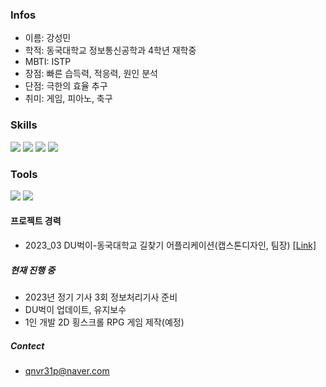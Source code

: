 

### Infos
  - 이름: 강성민
  - 학적: 동국대학교 정보통신공학과 4학년 재학중
  - MBTI: ISTP 
  - 장점: 빠른 습득력, 적응력, 원인 분석
  - 단점: 극한의 효율 추구
  - 취미: 게임, 피아노, 축구


### Skills
 <img src="https://img.shields.io/badge/C++-00599C?style=flat&logo=cplusplus&logoColor=white"/> <img src="https://img.shields.io/badge/Dart-0175C2?style=flat&logo=Dart&logoColor=white"/> <img src="https://img.shields.io/badge/python-3776AB?&logo=Python&logoColor=ffffff"/> <img src="https://img.shields.io/badge/Java-007396?style=flat&logo=OpenJDK&logoColor=white"/>

### Tools
<img src="https://img.shields.io/badge/GitHub-181717?&logo=GitHub&logoColor=ffffff"/> <img src="https://img.shields.io/badge/Slack-4A154B?&logo=Slack&logoColor=ffffff"/>

<!--#### **수상경력**-->



<!--#### **활동경력**-->
   

#### **프로젝트 경력**
 - 2023_03 DU벅이-동국대학교 길찾기 어플리케이션(캡스톤디자인, 팀장) [[Link]](https://github.com/ReturnRudi/Dubeogi)


<!--#### **그 외 작업**-->


<!--#### **자격증**-->


##### **현재 진행 중**
 - 2023년 정기 기사 3회 정보처리기사 준비
 - DU벅이 업데이트, 유지보수
 - 1인 개발 2D 횡스크롤 RPG 게임 제작(예정)

##### **Contect**
 - qnvr31p@naver.com<br/>
 
